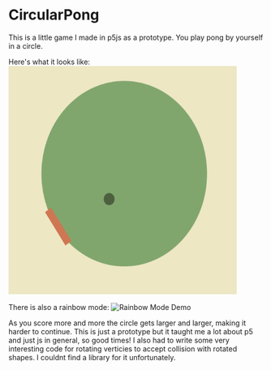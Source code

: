 # CircularPong
This is a little game I made in p5js as a prototype. You play pong by yourself in a circle.

Here's what it looks like:
</br>
<img src="gamedemo.png" width="450" height="450" />
</br>

There is also a rainbow mode:
![Rainbow Mode Demo](rainbowgif.gif?raw=true "Rainbowimage")

As you score more and more the circle gets larger and larger, making it harder to continue.
This is just a prototype but it taught me a lot about p5 and just js in general, so good times!
I also had to write some very interesting code for rotating verticies to accept collision with rotated shapes. I couldnt find a library for it unfortunately.

